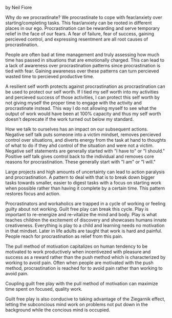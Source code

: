 by Neil Fiore

Why do we procrastinate? We procrastinate to cope with fear/anxiety over starting/completing tasks. This fear/anxiety can be rooted in different places in our ego. Procrastination can be rewarding and serve temporary relief in the face of our fears. A fear of failure, fear of success, gaining percieved control, and expressing resentment are all root causes of procrastination. 

People are often bad at time management and truly assessing how much time has passed in situations that are emotionally charged. This can lead to a lack of awareness over procrastination patterns since procrastination is tied with fear. Gaining awareness over these patterns can turn percieved wasted time to percieved productive time. 

A resilient self worth protects against procrastination as procrastination can be used to protect our self worth. If I tied my self worth into my activities and percieved success of those activities, I can protect this self worth by not giving myself the proper time to engage with the activity and procrastinate instead. This way I do not allowing myself to see what the output of work would have been at 100% capacity and thus my self worth doesn't deprecate if the work turned out below my standard. 

How we talk to ourselves has an impact on our subsequent actions. Negative self talk puts someone into a victim mindset, removes percieved control over situations, and diverts energy from the task at hand to thoughts of what to do if they ahd control of the situation and were not a victim. Negative self statements are generally started with "I have to" or "I should." Positive self talk gives control back to the individual and removes core reasons for procrastination. These generally start with "I am" or "I will."

Large projects and high amounts of uncertainty can lead to action paralysis and procrastination. A pattern to deal with that is to break down bigger tasks towards smaller, easier to digest tasks with a focus on starting work when possible rather than having it complete by a certain time. This pattern restores focus and action.

Procrastinators and workaholics are trapped in a cycle of working or feeling guilty about not working. Guilt free play can break this cycle. Play is important to re-energize and re-vitalize the mind and body. Play is what teaches children the excitement of discovery and showcases humans innate creativeness. Everything is play to a child and learning needs no motivation in that mindset. Later in life adults are taught that work is hard and painful. People reach for procrastination as relief from this pain. 

The pull method of motivation capitalizes on human tendency to be motivated to work productively when incentivezed with pleasure and success as a reward rather than the push method which is characterized by working to avoid pain. Often when people are motivated with the push method, procrastination is reached for to avoid pain rather than working to avoid pain.

Coupling guilt free play with the pull method of motivation can maximize time spent on focused, quality work. 

Guilt free play is also conducive to taking advantage of the Ziegarnik effect, letting the subconcious mind work on problems not put down in the background while the concious mind is occupied.
